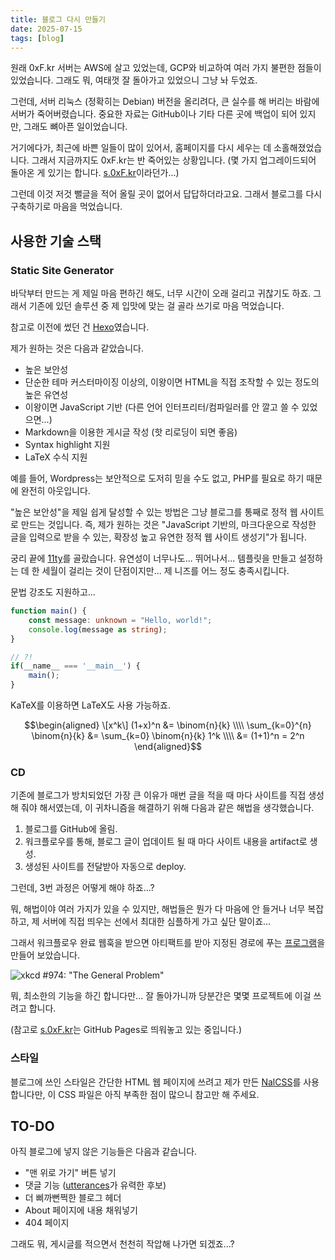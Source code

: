```yaml
---
title: 블로그 다시 만들기
date: 2025-07-15
tags: [blog]
---
```


원래 0xF.kr 서버는 AWS에 살고 있었는데, GCP와 비교하여 여러 가지 불편한 점들이 있었습니다.
그래도 뭐, 여태껏 잘 돌아가고 있었으니 그냥 놔 두었죠.

그런데, 서버 리눅스 (정확히는 Debian) 버전을 올리려다, 큰 실수를 해 버리는 바람에 서버가 죽어버렸습니다.
중요한 자료는 GitHub이나 기타 다른 곳에 백업이 되어 있지만, 그래도 뼈아픈 일이었습니다.

거기에다가, 최근에 바쁜 일들이 많이 있어서, 홈페이지를 다시 세우는 데 소홀해졌었습니다.
그래서 지금까지도 0xF.kr는 반 죽어있는 상황입니다. (몇 가지 업그레이드되어 돌아온 게 있기는 합니다. [s.0xF.kr](https://s.0xF.kr)이라던가...)

그런데 이것 저것 뻘글을 적어 올릴 곳이 없어서 답답하더라고요. 그래서 블로그를 다시 구축하기로 마음을 먹었습니다.

## 사용한 기술 스택

### Static Site Generator

바닥부터 만드는 게 제일 마음 편하긴 해도, 너무 시간이 오래 걸리고 귀찮기도 하죠. 그래서 기존에 있던 솔루션 중 제 입맛에 맞는 걸 골라 쓰기로 마음 먹었습니다.

참고로 이전에 썼던 건 [Hexo](https://hexo.io/)였습니다.

제가 원하는 것은 다음과 같았습니다.

- 높은 보안성
- 단순한 테마 커스터마이징 이상의, 이왕이면 HTML을 직접 조작할 수 있는 정도의 높은 유연성
- 이왕이면 JavaScript 기반 (다른 언어 인터프리터/컴파일러를 안 깔고 쓸 수 있었으면...)
- Markdown을 이용한 게시글 작성 (핫 리로딩이 되면 좋음)
- Syntax highlight 지원
- LaTeX 수식 지원

예를 들어, Wordpress는 보안적으로 도저히 믿을 수도 없고, PHP를 필요로 하기 때문에 완전히 아웃입니다.

"높은 보안성"을 제일 쉽게 달성할 수 있는 방법은 그냥 블로그를 통째로 정적 웹 사이트로 만드는 것입니다.
즉, 제가 원하는 것은 "JavaScript 기반의, 마크다운으로 작성한 글을 입력으로 받을 수 있는, 확장성 높고 유연한 정적 웹 사이트 생성기"가 됩니다.

궁리 끝에 [11ty](https://www.11ty.dev/)를 골랐습니다.
유연성이 너무나도... 뛰어나서... 템플릿을 만들고 설정하는 데 한 세월이 걸리는 것이 단점이지만... 제 니즈를 어느 정도 충족시킵니다.

문법 강조도 지원하고...

```ts
function main() {
    const message: unknown = "Hello, world!";
    console.log(message as string);
}

// ?!
if(__name__ === '__main__') {
    main();
}
```

KaTeX를 이용하면 LaTeX도 사용 가능하죠.

$$\begin{aligned}
\[x^k\] (1+x)^n &= \binom{n}{k} \\\\
\sum_{k=0}^{n} \binom{n}{k} &= \sum_{k=0} \binom{n}{k} 1^k \\\\
&= (1+1)^n = 2^n
\end{aligned}$$

### CD

기존에 블로그가 방치되었던 가장 큰 이유가 매번 글을 적을 때 마다 사이트를 직접 생성해 줘야 해서였는데, 이 귀차니즘을 해결하기 위해 다음과 같은 해법을 생각했습니다.

1. 블로그를 GitHub에 올림.
2. 워크플로우를 통해, 블로그 글이 업데이트 될 때 마다 사이트 내용을 artifact로 생성.
3. 생성된 사이트를 전달받아 자동으로 deploy.

그런데, 3번 과정은 어떻게 해야 하죠...?

뭐, 해법이야 여러 가지가 있을 수 있지만, 해법들은 뭔가 다 마음에 안 들거나 너무 복잡하고, 제 서버에 직접 띄우는 선에서 최대한 심플하게 가고 싶단 말이죠...

그래서 워크플로우 완료 웹훅을 받으면 아티팩트를 받아 지정된 경로에 푸는 [프로그램](https://github.com/fifteen-kr/lanchanto)을 만들어 보았습니다.

![xkcd \#974: "The General Problem"](https://imgs.xkcd.com/comics/the_general_problem.png)

뭐, 최소한의 기능을 하긴 합니다만... 잘 돌아가니까 당분간은 몇몇 프로젝트에 이걸 쓰려고 합니다.

(참고로 [s.0xF.kr](https://s.0xF.kr/)는 GitHub Pages로 띄워놓고 있는 중입니다.)

### 스타일

블로그에 쓰인 스타일은 간단한 HTML 웹 페이지에 쓰려고 제가 만든 [NalCSS](https://github.com/123jimin/NalCSS)를 사용합니다만, 이 CSS 파일은 아직 부족한 점이 많으니 참고만 해 주세요.

## TO-DO

아직 블로그에 넣지 않은 기능들은 다음과 같습니다.

- "맨 위로 가기" 버튼 넣기
- 댓글 기능 ([utterances](https://github.com/utterance/utterances)가 유력한 후보)
- 더 삐까뻔쩍한 블로그 헤더
- About 페이지에 내용 채워넣기
- 404 페이지

그래도 뭐, 게시글를 적으면서 천천히 작압해 나가면 되겠죠...?